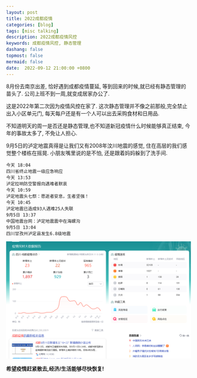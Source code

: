 ```yaml
---
layout: post
title: 2022成都疫情
categories: [blog]
tags: [misc talking]
description: 2022成都疫情风控
keywords: 成都疫情风控, 静态管理
dashang: false
topmost: false
mermaid: false
date:  2022-09-12 21:00:00 +0800
---
```


8月份去南京出差, 恰好遇到成都疫情蔓延, 等到回来的时候,就已经有静态管理的苗头了. 公司上班不到一周,就变成居家办公了.

<!-- more -->

这是2022年第二次因为疫情风控在家了. 这次静态管理并不像之前那般,完全禁止出入小区单元门, 每天每户还是有一个人可以出去采购食材和日用品.

不知道明天的周一是否还是静态管理,也不知道新冠疫情什么时候能够真正结束, 今年的事故太多了, 不免让人担心.

9月5日的泸定地震真得是让我们又有2008年汶川地震的感觉, 住在高层的我们感觉整个楼栋在摇晃. 小朋友嘴里说的是不怕, 还是跟着妈妈躲到了洗手间.

```
今天 18:04
四川省终止地震一级应急响应
今天 13:53
泸定拉响防空警报向遇难者默哀
今天 10:59
泸定地震头七祭：愿逝者安息，生者坚强！
今天 10:45
泸定地震已造成93人遇难25人失联
9月5日 13:37
中国地震台网：泸定地震震中在海螺沟
9月5日 13:04
四川甘孜州泸定县发生6.8级地震
```


![image-20220912213134106](/images/blog/image-20220912213134106.png)



**希望疫情赶紧散去,经济/生活能够尽快恢复!**
